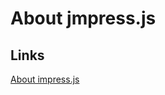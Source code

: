 # About jmpress.js

## Links

[About impress.js](https://github.com/ReneNyffenegger/about-impress.js)
